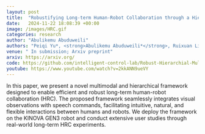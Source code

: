 ```yaml
---
layout: post
title:  "Robustifying Long-term Human-Robot Collaboration through a Hierarchical and Multimodal Framework"
date:   2024-11-22 18:08:39 +00:00
image: /images/HRC.gif
categories: research
author: "Abulikemu Abuduweili"
authors: "Peiqi Yu*, <strong>Abulikemu Abuduweili*</strong>, Ruixuan Liu, Changliu Liu"
venue: " In submission; Arxiv preprint"
arxiv: https://arxiv.org/
code: https://github.com/intelligent-control-lab/Robust-Hierarchial-Multimodal-HRC
youtube: https://www.youtube.com/watch?v=2kkANN9ueVY 
---
```




In this paper, we present a novel multimodal and hierarchical framework designed to enable efficient and robust long-term 
human-robot collaboration (HRC). The proposed framework seamlessly integrates visual observations with speech commands, 
facilitating intuitive, natural, and flexible interactions between humans and robots. We deploy the framework on the KINOVA GEN3 robot 
and conduct extensive user studies through real-world long-term HRC experiments.